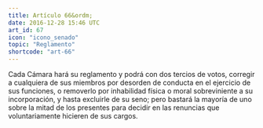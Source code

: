 ```yaml
---
title: Artículo 66&ordm;
date: 2016-12-28 15:46 UTC
art_id: 67
icon: "icono_senado"
topic: "Reglamento"
shortcode: "art-66"
---
```

Cada Cámara hará su reglamento y podrá con dos tercios de votos, corregir a cualquiera de sus miembros por desorden de conducta en el ejercicio de sus funciones, o removerlo por inhabilidad física o moral sobreviniente a su incorporación, y hasta excluirle de su seno; pero bastará la mayoría de uno sobre la mitad de los presentes para decidir en las renuncias que voluntariamente hicieren de sus cargos.
